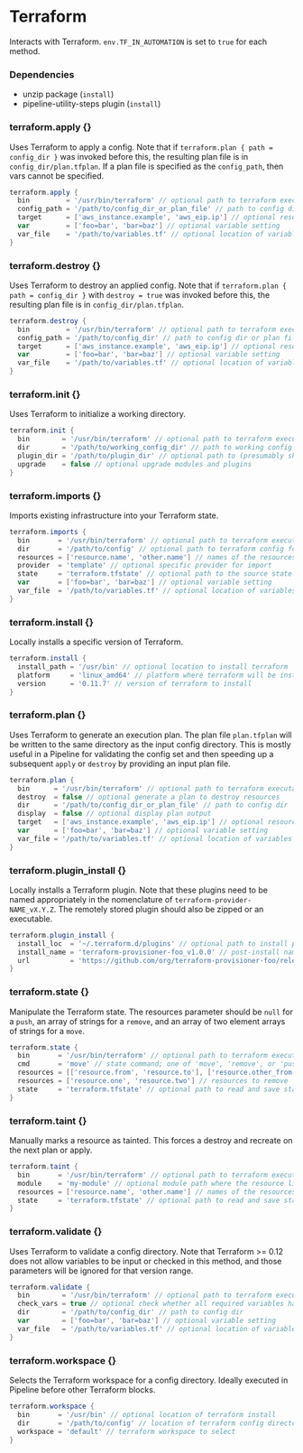 # Terraform

Interacts with Terraform. `env.TF_IN_AUTOMATION` is set to `true` for each method.

### Dependencies

- unzip package (`install`)
- pipeline-utility-steps plugin (`install`)

### terraform.apply {}
Uses Terraform to apply a config. Note that if `terraform.plan { path = config_dir }` was invoked before this, the resulting plan file is in `config_dir/plan.tfplan`. If a plan file is specified as the `config_path`, then vars cannot be specified.

```groovy
terraform.apply {
  bin         = '/usr/bin/terraform' // optional path to terraform executable
  config_path = '/path/to/config_dir_or_plan_file' // path to config dir or plan file
  target      = ['aws_instance.example', 'aws_eip.ip'] // optional resource targets
  var         = ['foo=bar', 'bar=baz'] // optional variable setting
  var_file    = '/path/to/variables.tf' // optional location of variables file
}
```

### terraform.destroy {}
Uses Terraform to destroy an applied config. Note that if `terraform.plan { path = config_dir }` with `destroy = true` was invoked before this, the resulting plan file is in `config_dir/plan.tfplan`.

```groovy
terraform.destroy {
  bin         = '/usr/bin/terraform' // optional path to terraform executable
  config_path = '/path/to/config_dir' // path to config dir or plan file
  target      = ['aws_instance.example', 'aws_eip.ip'] // optional resource targets
  var         = ['foo=bar', 'bar=baz'] // optional variable setting
  var_file    = '/path/to/variables.tf' // optional location of variables file
}
```

### terraform.init {}
Uses Terraform to initialize a working directory.

```groovy
terraform.init {
  bin        = '/usr/bin/terraform' // optional path to terraform executable
  dir        = '/path/to/working_config_dir' // path to working config dir
  plugin_dir = '/path/to/plugin_dir' // optional path to (presumably shared) plugin/provider installation directory
  upgrade    = false // optional upgrade modules and plugins
}
```

### terraform.imports {}
Imports existing infrastructure into your Terraform state.

```groovy
terraform.imports {
  bin       = '/usr/bin/terraform' // optional path to terraform executable
  dir       = '/path/to/config' // optional path to terraform config for provider
  resources = ['resource.name', 'other.name'] // names of the resources to import
  provider  = 'template' // optional specific provider for import
  state     = 'terraform.tfstate' // optional path to the source state file
  var       = ['foo=bar', 'bar=baz'] // optional variable setting
  var_file  = '/path/to/variables.tf' // optional location of variables file
}
```

### terraform.install {}
Locally installs a specific version of Terraform.

```groovy
terraform.install {
  install_path = '/usr/bin' // optional location to install terraform
  platform     = 'linux_amd64' // platform where terraform will be installed
  version      = '0.11.7' // version of terraform to install
}
```

### terraform.plan {}
Uses Terraform to generate an execution plan. The plan file `plan.tfplan` will be written to the same directory as the input config directory. This is mostly useful in a Pipeline for validating the config set and then speeding up a subsequent `apply` or `destroy` by providing an input plan file.

```groovy
terraform.plan {
  bin      = '/usr/bin/terraform' // optional path to terraform executable
  destroy  = false // optional generate a plan to destroy resources
  dir      = '/path/to/config_dir_or_plan_file' // path to config dir
  display  = false // optional display plan output
  target   = ['aws_instance.example', 'aws_eip.ip'] // optional resource targets
  var      = ['foo=bar', 'bar=baz'] // optional variable setting
  var_file = '/path/to/variables.tf' // optional location of variables file
}
```

### terraform.plugin_install {}
Locally installs a Terraform plugin. Note that these plugins need to be named appropriately in the nomenclature of `terraform-provider-NAME_vX.Y.Z`. The remotely stored plugin should also be zipped or an executable.

```groovy
terraform.plugin_install {
  install_loc  = '~/.terraform.d/plugins' // optional path to install plugin into
  install_name = 'terraform-provisioner-foo_v1.0.0' // post-install name of plugin
  url          = 'https://github.com/org/terraform-provisioner-foo/releases/download/v1.0.0/terraform-provisioner-foo-v1.0.0-linux-amd64' // url to retrieve plugin from
}
```

### terraform.state {}
Manipulate the Terraform state. The resources parameter should be `null` for a `push`, an array of strings for a `remove`, and an array of two element arrays of strings for a `move`.

```groovy
terraform.state {
  bin       = '/usr/bin/terraform' // optional path to terraform executable
  cmd       = 'move' // state command; one of 'move', 'remove', or 'push'
  resources = [['resource.from', 'resource.to'], ['resource.other_from', 'resource.other_to']] // resources to move
  resources = ['resource.one', 'resource.two'] // resources to remove
  state     = 'terraform.tfstate' // optional path to read and save state
}
```

### terraform.taint {}
Manually marks a resource as tainted. This forces a destroy and recreate on the next plan or apply.

```groovy
terraform.taint {
  bin       = '/usr/bin/terraform' // optional path to terraform executable
  module    = 'my-module' // optional module path where the resource lives
  resources = ['resource.name', 'other.name'] // names of the resources to taint
  state     = 'terraform.tfstate' // optional path to read and save state
}
```

### terraform.validate {}
Uses Terraform to validate a config directory. Note that Terraform >= 0.12 does not allow variables to be input or checked in this method, and those parameters will be ignored for that version range.

```groovy
terraform.validate {
  bin        = '/usr/bin/terraform' // optional path to terraform executable
  check_vars = true // optional check whether all required variables have been specified
  dir        = '/path/to/config_dir' // path to config dir
  var        = ['foo=bar', 'bar=baz'] // optional variable setting
  var_file   = '/path/to/variables.tf' // optional location of variables file
}
```

### terraform.workspace {}
Selects the Terraform workspace for a config directory. Ideally executed in Pipeline before other Terraform blocks.

```groovy
terraform.workspace {
  bin       = '/usr/bin' // optional location of terraform install
  dir       = '/path/to/config' // location of terraform config directory
  workspace = 'default' // terraform workspace to select
}
```
